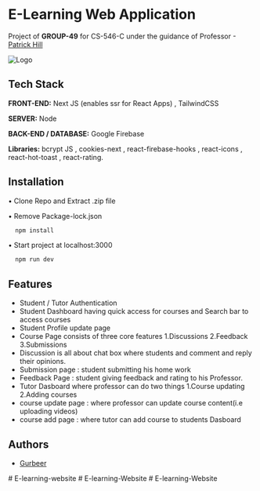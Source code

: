 
# E-Learning Web Application

Project of **GROUP-49** for CS-546-C under the guidance of Professor -[Patrick Hill](https://github.com/graffixnyc)


![Logo](https://firebasestorage.googleapis.com/v0/b/e-learning-3d26c.appspot.com/o/Cover.png?alt=media&token=889757c1-6b59-483c-96bd-ed0cf70449b9)


## Tech Stack

**FRONT-END:** Next JS (enables ssr for React Apps) , TailwindCSS

**SERVER:** Node



**BACK-END / DATABASE:** Google Firebase

**Libraries:** bcrypt JS , cookies-next , react-firebase-hooks , react-icons , react-hot-toast , react-rating.


## Installation

• Clone Repo and Extract .zip file

• Remove Package-lock.json
```bash
  npm install
```
• Start project at localhost:3000
```bash
  npm run dev
```




    
## Features

- Student / Tutor Authentication
- Student Dashboard having quick access for courses and Search bar to access courses
- Student Profile update page
- Course Page consists of three core features 1.Discussions 2.Feedback 3.Submissions
- Discussion is all about chat box where students and comment and reply their opinions.
- Submission page : student submitting his home work
- Feedback Page : student giving feedback and rating to his Professor.
- Tutor Dasboard where professor can do two things 1.Course updating 2.Adding courses
- course update page : where professor can update course content(i.e uploading videos)
- course add page : where tutor can add course to students Dasboard




## Authors
- [Gurbeer](https://github.com/Gurbeer-Sokhi)


#   E - l e a r n i n g - w e b s i t e  
 #   E - l e a r n i n g - W e b s i t e  
 #   E - l e a r n i n g - W e b s i t e  
 